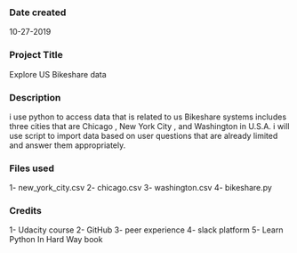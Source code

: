### Date created
10-27-2019
### Project Title
Explore US Bikeshare data

### Description
i use python to access data that is related to us Bikeshare systems includes three cities  that are Chicago , New York City , and Washington in U.S.A. i will use script to import data based on user questions that are already limited and answer them appropriately.

### Files used
1-  new_york_city.csv
2-  chicago.csv
3-  washington.csv
4-  bikeshare.py

### Credits
1- Udacity course
2- GitHub
3- peer experience
4- slack platform
5- Learn Python In Hard Way book

